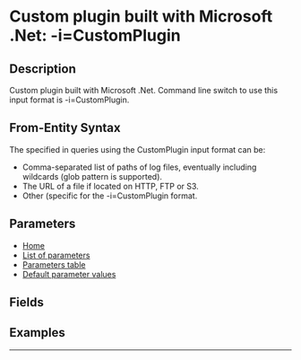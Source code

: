 # Custom plugin built with Microsoft .Net: -i=CustomPlugin

## Description

Custom plugin built with Microsoft .Net. Command line switch to use this input format is -i=CustomPlugin.

## From-Entity Syntax

The <from-entity> specified in queries using the CustomPlugin input format can be:
- Comma-separated list of paths of log files, eventually including wildcards (glob pattern is supported).
- The URL of a file if located on HTTP, FTP or S3.
- Other (specific for the -i=CustomPlugin format.

## Parameters

- [Home](../Readme.md)
- [List of parameters](customplugin_parameters.md)
- [Parameters table](customplugin_parameters_table.md)
- [Default parameter values](customplugin_parameters_defaults.md)
## Fields


## Examples

------------------------------------------------------------

